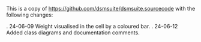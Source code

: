 This is a copy of https://github.com/dsmsuite/dsmsuite.sourcecode with the following changes:

. 24-06-09 Weight visualised in the cell by a coloured bar.
. 24-06-12 Added class diagrams and documentation comments.
